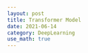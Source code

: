 ```yaml
---
layout: post
title: Transformer Model
date: 2021-06-14
category: DeepLearning
use_math: true
---
```

